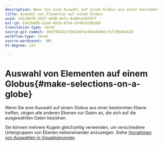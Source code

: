 ```yaml
---
description: Wenn Sie eine Auswahl auf einem Globus aus einer bestimmten Ebene treffen, zeigen alle anderen Ebenen nur Daten an, die sich auf die ausgewählten Daten beziehen.
title: Auswahl von Elementen auf einem Globus
uuid: 265206f8-2437-4490-8e7c-0a00ce56fd7f
exl-id: 83e3b08b-b2a8-455b-87a4-bf48c619b3b9
translation-type: tm+mt
source-git-commit: d9df90242ef96188f4e4b5e6d04cfef196b0a628
workflow-type: tm+mt
source-wordcount: '80'
ht-degree: 12%

---
```


# Auswahl von Elementen auf einem Globus{#make-selections-on-a-globe}

Wenn Sie eine Auswahl auf einem Globus aus einer bestimmten Ebene treffen, zeigen alle anderen Ebenen nur Daten an, die sich auf die ausgewählten Daten beziehen.

Sie können mehrere Kugeln gleichzeitig verwenden, um verschiedene Untergruppen von Ebenen nebeneinander anzuzeigen. Siehe [Vornehmen von Auswahlen in Visualisierungen](../../../../home/c-get-started/c-vis/c-sel-vis/c-sel-vis.md#concept-012870ec22c7476e9afbf3b8b2515746).
